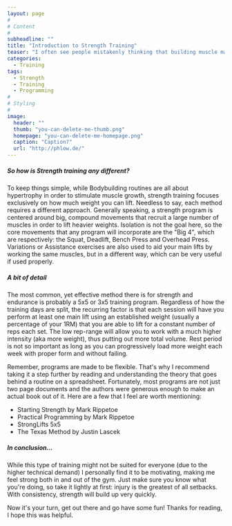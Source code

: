 ```yaml
---
layout: page
#
# Content
#
subheadline: ""
title: "Introduction to Strength Training"
teaser: "I often see people mistakenly thinking that building muscle mass means getting stronger. While this might seem logical at first, it's actually true only to some extent. You see, in the early stages of training, getting both bigger and stronger is an inevitable part of the process, making it apparently easy to think that they're proportional. The more you go on though, the more you'll come to realize that the two depend very little from one another. You can build mass without becoming noticeably any stronger just as much as you can get stronger without gaining a lot of weight."
categories:
  - Training
tags:
  - Strength
  - Training
  - Programming
#
# Styling
#
image:
  header: ""
  thumb: "you-can-delete-me-thumb.png"
  homepage: "you-can-delete-me-homepage.png"
  caption: "Caption?"
  url: "http://phlow.de/"
---
```



##### So how is Strength training any different?


To keep things simple, while Bodybuilding routines are all about hypertrophy in order to stimulate muscle growth, strength training focuses exclusively on how much weight you can lift. Needless to say, each method requires a different approach. Generally speaking, a strength program is centered around big, compound movements that recruit a large number of muscles in order to lift heavier weights. Isolation is not the goal here, so the core movements that any program will incorporate are the "Big 4", which are respectively: the Squat, Deadlift, Bench Press and Overhead Press. Variations or Assistance exercises are also used to aid your main lifts by working the same muscles, but in a different way, which can be very useful if used properly.

##### A bit of detail


The most common, yet effective method there is for strength and endurance is probably a 5x5 or 3x5 training program. Regardless 
of how the training days are split, the recurring factor is that each session will have you perform at least one main lift using an established weight (usually a percentage of your 1RM) that you are able to lift for a constant number of reps each set. The low rep-range will allow you to work with a much higher intensity (aka more weight), thus putting out more total volume. Rest period is not so important as long as you can progressively load more weight each week with proper form and without failing.

Remember, programs are made to be flexible. That's why I recommend taking it a step further by reading and understanding the theory that goes behind a routine on a spreadsheet. Fortunately, most programs are not just two page documents and the authors were generous enough to make an actual book out of it. Here are a few that I feel are worth mentioning: 

- Starting Strength by Mark Rippetoe
- Practical Programming by Mark Rippetoe
- StrongLifts 5x5 
- The Texas Method by Justin Lascek  

##### In conclusion...


While this type of training might not be suited for everyone (due to the higher technical demand) I personally find it to be motivating, making me feel strong both in and out of the gym. Just make sure you know what you're doing, so take it lightly at first: injury is the greatest of all setbacks. With consistency, strength will build up very quickly.

Now it's your turn, get out there and go have some fun! Thanks for reading, I hope this was helpful.
